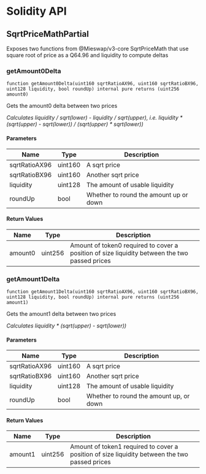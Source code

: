 # Solidity API

## SqrtPriceMathPartial

Exposes two functions from @Mieswap/v3-core SqrtPriceMath
that use square root of price as a Q64.96 and liquidity to compute deltas

### getAmount0Delta

```solidity
function getAmount0Delta(uint160 sqrtRatioAX96, uint160 sqrtRatioBX96, uint128 liquidity, bool roundUp) internal pure returns (uint256 amount0)
```

Gets the amount0 delta between two prices

_Calculates liquidity / sqrt(lower) - liquidity / sqrt(upper),
i.e. liquidity * (sqrt(upper) - sqrt(lower)) / (sqrt(upper) * sqrt(lower))_

#### Parameters

| Name          | Type    | Description                            |
| ------------- | ------- | -------------------------------------- |
| sqrtRatioAX96 | uint160 | A sqrt price                           |
| sqrtRatioBX96 | uint160 | Another sqrt price                     |
| liquidity     | uint128 | The amount of usable liquidity         |
| roundUp       | bool    | Whether to round the amount up or down |

#### Return Values

| Name    | Type    | Description                                                                                   |
| ------- | ------- | --------------------------------------------------------------------------------------------- |
| amount0 | uint256 | Amount of token0 required to cover a position of size liquidity between the two passed prices |

### getAmount1Delta

```solidity
function getAmount1Delta(uint160 sqrtRatioAX96, uint160 sqrtRatioBX96, uint128 liquidity, bool roundUp) internal pure returns (uint256 amount1)
```

Gets the amount1 delta between two prices

_Calculates liquidity \* (sqrt(upper) - sqrt(lower))_

#### Parameters

| Name          | Type    | Description                             |
| ------------- | ------- | --------------------------------------- |
| sqrtRatioAX96 | uint160 | A sqrt price                            |
| sqrtRatioBX96 | uint160 | Another sqrt price                      |
| liquidity     | uint128 | The amount of usable liquidity          |
| roundUp       | bool    | Whether to round the amount up, or down |

#### Return Values

| Name    | Type    | Description                                                                                   |
| ------- | ------- | --------------------------------------------------------------------------------------------- |
| amount1 | uint256 | Amount of token1 required to cover a position of size liquidity between the two passed prices |
